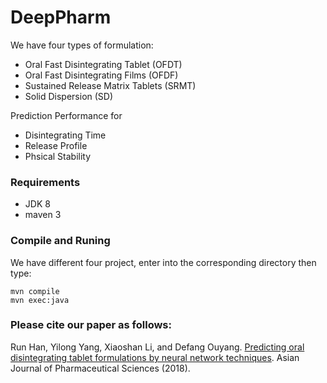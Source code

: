 # DeepPharm
We have four types of formulation: 
* Oral Fast Disintegrating Tablet (OFDT)
* Oral Fast Disintegrating Films (OFDF)
* Sustained Release Matrix Tablets (SRMT)
* Solid Dispersion (SD)

Prediction Performance for 
* Disintegrating Time
* Release Profile
* Phsical Stability 

### Requirements 
* JDK 8
* maven 3

### Compile and Runing 
We have different four project, enter into the corresponding directory then type:
```
mvn compile
mvn exec:java
```

### Please cite our paper as follows:

Run Han, Yilong Yang, Xiaoshan Li, and Defang Ouyang. [Predicting oral disintegrating tablet formulations by neural network techniques](https://www.researchgate.net/publication/322902289_Predicting_Oral_Disintegrating_Tablet_Formulations_by_Neural_Network_Techniques). Asian Journal of Pharmaceutical Sciences (2018). 

